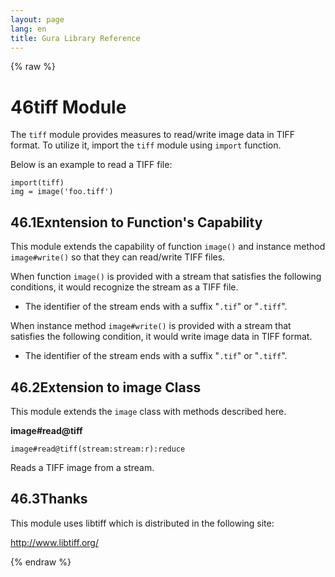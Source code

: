```yaml
---
layout: page
lang: en
title: Gura Library Reference
---
```


{% raw %}
<h1><span class="caption-index-1">46</span><a name="anchor-46"></a>tiff Module</h1>
<p>
The <code>tiff</code> module provides measures to read/write image data in TIFF format. To utilize it, import the <code>tiff</code> module using <code>import</code> function.
</p>
<p>
Below is an example to read a TIFF file:
</p>
<pre><code>import(tiff)
img = image('foo.tiff')
</code></pre>
<h2><span class="caption-index-2">46.1</span><a name="anchor-46-1"></a>Exntension to Function's Capability</h2>
<p>
This module extends the capability of function <code>image()</code> and instance method <code>image#write()</code> so that they can read/write TIFF files.
</p>
<p>
When function <code>image()</code> is provided with a stream that satisfies the following conditions, it would recognize the stream as a TIFF file.
</p>
<ul>
<li>The identifier of the stream ends with a suffix "<code>.tif</code>" or "<code>.tiff</code>".</li>
</ul>
<p>
When instance method <code>image#write()</code> is provided with a stream that satisfies the following condition, it would write image data in TIFF format.
</p>
<ul>
<li>The identifier of the stream ends with a suffix "<code>.tif</code>" or "<code>.tiff</code>".</li>
</ul>
<h2><span class="caption-index-2">46.2</span><a name="anchor-46-2"></a>Extension to image Class</h2>
<p>
This module extends the <code>image</code> class with methods described here.
</p>
<p>
<strong>image#read@tiff</strong>
</p>
<p>
<code>image#read@tiff(stream:stream:r):reduce</code>
</p>
<p>
Reads a TIFF image from a stream.
</p>
<h2><span class="caption-index-2">46.3</span><a name="anchor-46-3"></a>Thanks</h2>
<p>
This module uses libtiff which is distributed in the following site:
</p>
<p>
<a href="http://www.libtiff.org/">http://www.libtiff.org/</a>
</p>
<p />

{% endraw %}
